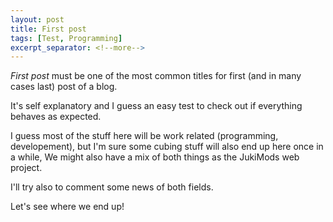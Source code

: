 ```yaml
---
layout: post
title: First post
tags: [Test, Programming]
excerpt_separator: <!--more-->
---
```


_First post_ must be one of the most common titles for first (and in many cases last) post of a blog.

It's self explanatory and I guess an easy test to check out if everything behaves as expected.
<!--more-->

I guess most of the stuff here will be work related (programming, developement), but I'm sure some cubing stuff will also end up here once in a while, We might also have a mix of both things as the JukiMods web project.

I'll try also to comment some news of both fields.

Let's see where we end up!
